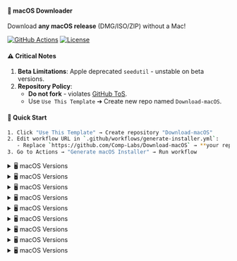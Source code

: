 #### 🍎 macOS Downloader  

Download **any macOS release** (DMG/ISO/ZIP) without a Mac!  

[![GitHub Actions](https://img.shields.io/github/actions/workflow/status/Comp-Labs/Download-macOS/generate-installer.yml?label=Build&logo=github)](https://github.com/Comp-Labs/Download-macOS/actions)
[![License](https://img.shields.io/badge/Disclaimer-Use%20at%20Own%20Risk-red)]()

#### ⚠️ Critical Notes  
1. **Beta Limitations**: Apple deprecated `seedutil` - unstable on beta versions.  
2. **Repository Policy**:  
   - **Do not fork** - violates [GitHub ToS](https://docs.github.com/en/site-policy).  
   - Use `Use This Template` ➔ Create new repo named `Download-macOS`.  

#### 🚀 Quick Start  
```bash  
1. Click "Use This Template" → Create repository "Download-macOS"  
2. Edit workflow URL in `.github/workflows/generate-installer.yml`:  
   - Replace `https://github.com/Comp-Labs/Download-macOS` → **your repo URL**  
3. Go to Actions → "Generate macOS Installer" → Run workflow  
```
<!-- BEGIN MACOS VERSIONS -->
<details>
<summary>🖥️ macOS Versions</summary>

* macOS Sequoia 15.4.1 (24E263) - 14.53GB
* macOS Sequoia 15.4 (24E248) - 14.53GB
* macOS Sequoia 15.3.2 (24D81) - 14.20GB
* macOS Sequoia 15.3.1 (24D70) - 14.20GB
* macOS Sequoia 15.3 (24D60) - 14.19GB
* macOS Sequoia 15.2 (24C101) - 14.22GB
* macOS Sonoma 14.7.5 (23H527) - 12.71GB
* macOS Sonoma 14.7.4 (23H420) - 12.71GB
* macOS Sonoma 14.7.3 (23H417) - 12.71GB
* macOS Sonoma 14.7.2 (23H311) - 12.71GB
* macOS Ventura 13.7.5 (22H527) - 11.36GB
* macOS Ventura 13.7.4 (22H420) - 11.36GB
* macOS Ventura 13.7.3 (22H417) - 11.36GB
* macOS Ventura 13.7.2 (22H313) - 11.36GB
* macOS Monterey 12.7.4 (21H1123) - 11.55GB

</details>
<details>
<summary>🖥️ macOS Versions</summary>

* macOS Sequoia 15.4.1 (24E263) - 14.53GB
* macOS Sequoia 15.4 (24E248) - 14.53GB
* macOS Sequoia 15.3.2 (24D81) - 14.20GB
* macOS Sequoia 15.3.1 (24D70) - 14.20GB
* macOS Sequoia 15.3 (24D60) - 14.19GB
* macOS Sequoia 15.2 (24C101) - 14.22GB
* macOS Sonoma 14.7.5 (23H527) - 12.71GB
* macOS Sonoma 14.7.4 (23H420) - 12.71GB
* macOS Sonoma 14.7.3 (23H417) - 12.71GB
* macOS Sonoma 14.7.2 (23H311) - 12.71GB
* macOS Ventura 13.7.5 (22H527) - 11.36GB
* macOS Ventura 13.7.4 (22H420) - 11.36GB
* macOS Ventura 13.7.3 (22H417) - 11.36GB
* macOS Ventura 13.7.2 (22H313) - 11.36GB
* macOS Monterey 12.7.4 (21H1123) - 11.55GB

</details>
<details>
<summary>🖥️ macOS Versions</summary>

* macOS Sequoia 15.3.2 (24D81) - 14.20GB
* macOS Sequoia 15.3.1 (24D70) - 14.20GB
* macOS Sequoia 15.3 (24D60) - 14.19GB
* macOS Sequoia 15.2 (24C101) - 14.22GB
* macOS Sonoma 14.7.4 (23H420) - 12.71GB
* macOS Sonoma 14.7.3 (23H417) - 12.71GB
* macOS Sonoma 14.7.2 (23H311) - 12.71GB
* macOS Ventura 13.7.4 (22H420) - 11.36GB
* macOS Ventura 13.7.3 (22H417) - 11.36GB
* macOS Ventura 13.7.2 (22H313) - 11.36GB
* macOS Monterey 12.7.4 (21H1123) - 11.55GB

</details>
<details>
<summary>🖥️ macOS Versions</summary>

* macOS Sequoia 15.3.2 (24D81) - 14.20GB
* macOS Sequoia 15.3.1 (24D70) - 14.20GB
* macOS Sequoia 15.3 (24D60) - 14.19GB
* macOS Sequoia 15.2 (24C101) - 14.22GB
* macOS Sonoma 14.7.4 (23H420) - 12.71GB
* macOS Sonoma 14.7.3 (23H417) - 12.71GB
* macOS Sonoma 14.7.2 (23H311) - 12.71GB
* macOS Ventura 13.7.4 (22H420) - 11.36GB
* macOS Ventura 13.7.3 (22H417) - 11.36GB
* macOS Ventura 13.7.2 (22H313) - 11.36GB
* macOS Monterey 12.7.4 (21H1123) - 11.55GB

</details>
<details>
<summary>🖥️ macOS Versions</summary>

* macOS Sequoia 15.3.2 (24D81) - 14.20GB
* macOS Sequoia 15.3.1 (24D70) - 14.20GB
* macOS Sequoia 15.3 (24D60) - 14.19GB
* macOS Sequoia 15.2 (24C101) - 14.22GB
* macOS Sonoma 14.7.4 (23H420) - 12.71GB
* macOS Sonoma 14.7.3 (23H417) - 12.71GB
* macOS Sonoma 14.7.2 (23H311) - 12.71GB
* macOS Ventura 13.7.4 (22H420) - 11.36GB
* macOS Ventura 13.7.3 (22H417) - 11.36GB
* macOS Ventura 13.7.2 (22H313) - 11.36GB
* macOS Monterey 12.7.4 (21H1123) - 11.55GB

</details>
<details>
<summary>🖥️ macOS Versions</summary>

* macOS Sequoia 15.3.2 (24D81) - 14.20GB
* macOS Sequoia 15.3.1 (24D70) - 14.20GB
* macOS Sequoia 15.3 (24D60) - 14.19GB
* macOS Sequoia 15.2 (24C101) - 14.22GB
* macOS Sonoma 14.7.4 (23H420) - 12.71GB
* macOS Sonoma 14.7.3 (23H417) - 12.71GB
* macOS Sonoma 14.7.2 (23H311) - 12.71GB
* macOS Ventura 13.7.4 (22H420) - 11.36GB
* macOS Ventura 13.7.3 (22H417) - 11.36GB
* macOS Ventura 13.7.2 (22H313) - 11.36GB
* macOS Monterey 12.7.4 (21H1123) - 11.55GB

</details>
<details>
<summary>🖥️ macOS Versions</summary>

* macOS Sequoia 15.3.2 (24D81) - 14.20GB
* macOS Sequoia 15.3.1 (24D70) - 14.20GB
* macOS Sequoia 15.3 (24D60) - 14.19GB
* macOS Sequoia 15.2 (24C101) - 14.22GB
* macOS Sonoma 14.7.4 (23H420) - 12.71GB
* macOS Sonoma 14.7.3 (23H417) - 12.71GB
* macOS Sonoma 14.7.2 (23H311) - 12.71GB
* macOS Ventura 13.7.4 (22H420) - 11.36GB
* macOS Ventura 13.7.3 (22H417) - 11.36GB
* macOS Ventura 13.7.2 (22H313) - 11.36GB
* macOS Monterey 12.7.4 (21H1123) - 11.55GB

</details>
<details>
<summary>🖥️ macOS Versions</summary>

* macOS Sequoia 15.3.1 (24D70) - 14.20GB
* macOS Sequoia 15.3 (24D60) - 14.19GB
* macOS Sequoia 15.2 (24C101) - 14.22GB
* macOS Sequoia 15.1.1 (24B2091) - 11.85GB
* macOS Sequoia 15.1.1 (24B91) - 13.55GB
* macOS Sonoma 14.7.4 (23H420) - 12.71GB
* macOS Sonoma 14.7.3 (23H417) - 12.71GB
* macOS Sonoma 14.7.2 (23H311) - 12.71GB
* macOS Ventura 13.7.4 (22H420) - 11.36GB
* macOS Ventura 13.7.3 (22H417) - 11.36GB
* macOS Ventura 13.7.2 (22H313) - 11.36GB
* macOS Monterey 12.7.4 (21H1123) - 11.55GB

</details>
<details>
<summary>🖥️ macOS Versions</summary>

* macOS Sequoia 15.3.1 (24D70) - 14.20GB
* macOS Sequoia 15.3 (24D60) - 14.19GB
* macOS Sequoia 15.2 (24C101) - 14.22GB
* macOS Sequoia 15.1.1 (24B2091) - 11.85GB
* macOS Sequoia 15.1.1 (24B91) - 13.55GB
* macOS Sonoma 14.7.4 (23H420) - 12.71GB
* macOS Sonoma 14.7.3 (23H417) - 12.71GB
* macOS Sonoma 14.7.2 (23H311) - 12.71GB
* macOS Ventura 13.7.4 (22H420) - 11.36GB
* macOS Ventura 13.7.3 (22H417) - 11.36GB
* macOS Ventura 13.7.2 (22H313) - 11.36GB
* macOS Monterey 12.7.4 (21H1123) - 11.55GB

</details>
<!-- END MACOS VERSIONS -->
